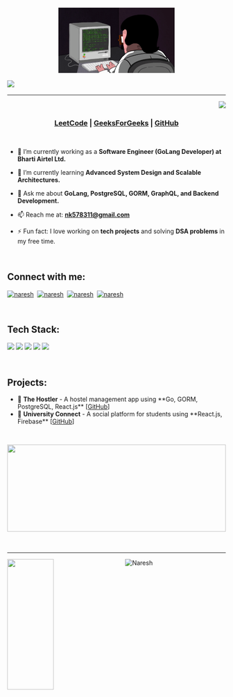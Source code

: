 <p align="center" >
  <img height=150px src="https://github.com/47nk/47nk/blob/main/Programming123najra.gif" />
</p>
<img src="https://readme-typing-svg.herokuapp.com?font=Sofia&color=66D3FA&size=40&center=true&vCenter=true&width=1000&height=70&lines=Hey+There+&#33+I'm+Naresh;A+Passionate+GoLang+Developer+and+Full+Stack+Engineer" />
<hr>

<img align="right" src="https://komarev.com/ghpvc/?username=47nk&label=Profile%20views&color=0e75b6&style=flat"><br>

<h3 align="center">
 <a href="https://leetcode.com/47nk/" target="blank">LeetCode</a> | 
 <a href="https://auth.geeksforgeeks.org/user/47nk/" target="blank">GeeksForGeeks</a> | 
 <a href="https://github.com/47nk" target="blank">GitHub</a>
</h3>
<br>

- 🔭 I’m currently working as a **Software Engineer (GoLang Developer) at Bharti Airtel Ltd.**

- 🌱 I’m currently learning **Advanced System Design and Scalable Architectures.**

- 💬 Ask me about **GoLang, PostgreSQL, GORM, GraphQL, and Backend Development.** 

- 📫 Reach me at: **nk578311@gmail.com**

- ⚡ Fun fact: I love working on **tech projects** and solving **DSA problems** in my free time.
<br>

<h2 align="left">Connect with me:</h2>
<p align="left">
<a href="mailto:nk578311@gmail.com" target="blank"><img align="center" src="https://img.icons8.com/color/48/000000/gmail-new.png" alt="naresh" /></a>&nbsp;
<a href="https://www.linkedin.com/in/naresh-kumar-09b887186/" target="blank"><img align="center" src="https://img.icons8.com/fluency/48/000000/linkedin-2.png" alt="naresh"/></a>&nbsp;
<a href="https://github.com/47nk" target="blank"><img align="center" src="https://img.icons8.com/fluency/48/null/github.png" alt="naresh" /></a>&nbsp;
<a href="https://www.youtube.com/@47nar3sh" target="blank"><img align="center" src="https://img.icons8.com/fluency/48/null/youtube.png" alt="naresh"/></a>&nbsp;
</p>
<br>

<h2 align="left">Tech Stack:</h2>
<p>
  <img src="https://img.shields.io/badge/Go-00ADD8?style=for-the-badge&logo=go&logoColor=white" />
  <img src="https://img.shields.io/badge/PostgreSQL-336791?style=for-the-badge&logo=postgresql&logoColor=white" />
  <img src="https://img.shields.io/badge/GORM-ffc107?style=for-the-badge&logo=go&logoColor=black" />
  <img src="https://img.shields.io/badge/GraphQL-E10098?style=for-the-badge&logo=graphql&logoColor=white" />
  <img src="https://img.shields.io/badge/React.js-61DAFB?style=for-the-badge&logo=react&logoColor=black" />
</p>
<br>

<h2 align="left">Projects:</h2>
<ul>
<li>📌 <b>The Hostler</b> - A hostel management app using **Go, GORM, PostgreSQL, React.js** [<a href="https://github.com/47nk/HostlerBack">GitHub</a>]</li>
<li>📌 <b>University Connect</b> - A social platform for students using **React.js, Firebase** [<a href="https://github.com/47nk/UniversityConnect">GitHub</a>]</li>
</ul>
<br>

<p align="center">
       <img height="200px" width="100%" src="https://github-readme-stats.vercel.app/api/top-langs/?username=47nk&hide_title=true&hide_border=true&layout=compact&langs_count=10&theme=react">
</p>
<br>
<hr>

<p><img align="left" width="46%" height="300px" src="https://github-readme-streak-stats.herokuapp.com/?user=47nk&show_icons=true&theme=react"/></p>
<p>&nbsp;<img align="right" width="46%" height="300px" src="https://github-readme-stats.vercel.app/api?username=47nk&show_icons=true&locale=en&theme=react" alt="Naresh" /></p>
